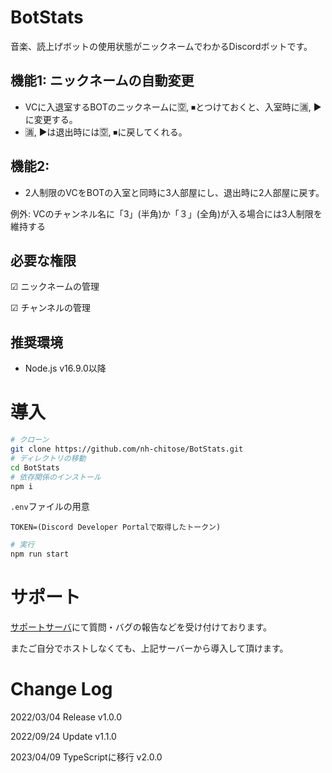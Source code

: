 # BotStats
音楽、読上げボットの使用状態がニックネームでわかるDiscordボットです。

## 機能1: ニックネームの自動変更
* VCに入退室するBOTのニックネームに🈳, ⏹とつけておくと、入室時に🈵, ▶に変更する。
* 🈵, ▶は退出時には🈳, ⏹に戻してくれる。

## 機能2: 
* 2人制限のVCをBOTの入室と同時に3人部屋にし、退出時に2人部屋に戻す。

例外: VCのチャンネル名に「3」(半角)か「３」(全角)が入る場合には3人制限を維持する

## 必要な権限
☑ ニックネームの管理

☑ チャンネルの管理

## 推奨環境
* Node.js v16.9.0以降

# 導入

```sh
# クローン
git clone https://github.com/nh-chitose/BotStats.git
# ディレクトリの移動
cd BotStats
# 依存関係のインストール
npm i
```
`.env`ファイルの用意
```
TOKEN=(Discord Developer Portalで取得したトークン)
```
```sh
# 実行
npm run start
```

# サポート
[サポートサーバ](https://discord.gg/CAP6JJPdaE)にて質問・バグの報告などを受け付けております。

またご自分でホストしなくても、上記サーバーから導入して頂けます。

# Change Log
2022/03/04 Release v1.0.0

2022/09/24 Update v1.1.0

2023/04/09 TypeScriptに移行 v2.0.0

